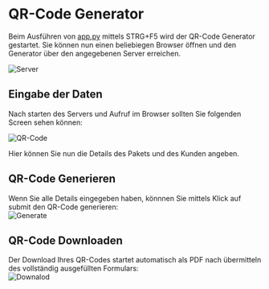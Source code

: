 # QR-Code Generator

Beim Ausführen von [app.py](https://github.com/denisepostl/pacman/blob/main/QR_Code_Generator/app.py) mittels STRG+F5 wird der QR-Code Generator gestartet. Sie können nun
einen beliebiegen Browser öffnen und den Generator über den angegebenen Server erreichen. 

![Server](https://github.com/denisepostl/pacman/blob/main/img/server.png) <br>

## Eingabe der Daten
Nach starten des Servers und Aufruf im Browser sollten Sie folgenden Screen sehen können: <br>

![QR-Code](https://github.com/denisepostl/pacman/blob/main/img/QR_GENERATOR.png) <br>

Hier können Sie nun die Details des Pakets und des Kunden angeben.

## QR-Code Generieren
Wenn Sie alle Details eingegeben haben, könnnen Sie mittels Klick auf submit den QR-Code generieren: <br>
![Generate](https://github.com/denisepostl/pacman/blob/main/img/sub.png)
<br>

## QR-Code Downloaden
Der Download Ihres QR-Codes startet automatisch als PDF nach übermitteln des vollständig ausgefüllten Formulars: <br>
![Downalod](https://github.com/denisepostl/pacman/blob/main/img/submit_pdf.png) <br>
